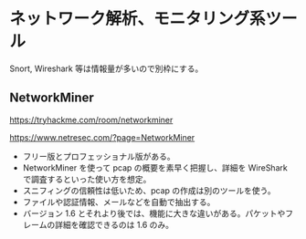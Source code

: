 # ネットワーク解析、モニタリング系ツール

Snort, Wireshark 等は情報量が多いので別枠にする。

## NetworkMiner

https://tryhackme.com/room/networkminer

https://www.netresec.com/?page=NetworkMiner

- フリー版とプロフェッショナル版がある。
- NetworkMiner を使って pcap の概要を素早く把握し、詳細を WireShark で調査するといった使い方を想定。
- スニフィングの信頼性は低いため、pcap の作成は別のツールを使う。
- ファイルや認証情報、メールなどを自動で抽出する。
- バージョン 1.6 とそれより後では、機能に大きな違いがある。パケットやフレームの詳細を確認できるのは 1.6 のみ。
